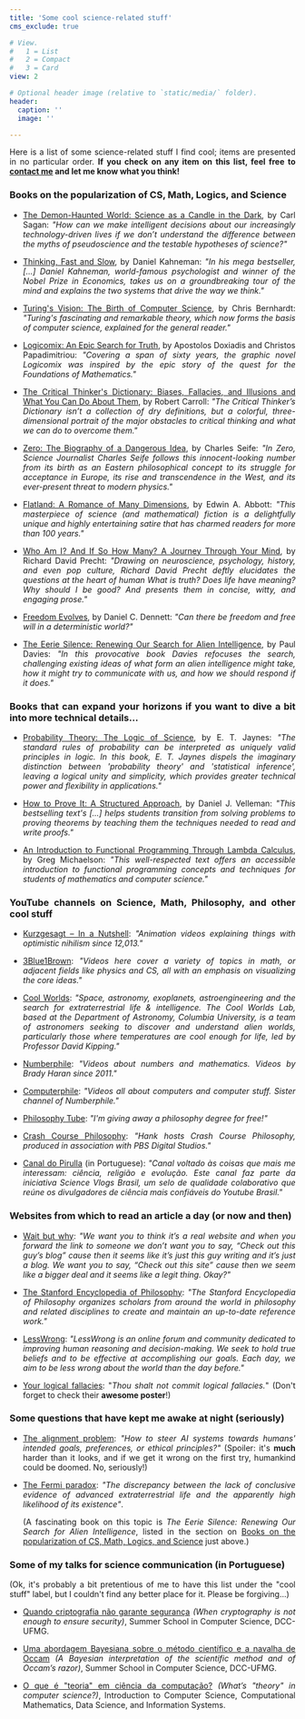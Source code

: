 ```yaml
---
title: 'Some cool science-related stuff'
cms_exclude: true

# View.
#   1 = List
#   2 = Compact
#   3 = Card
view: 2

# Optional header image (relative to `static/media/` folder).
header:
  caption: ''
  image: ''

---
```


<div style="text-align: justify"> 

Here is a list of some science-related stuff I find cool; items are presented in no particular order.
**If you check on any item on this list, feel free to [contact me](../#contact) and let me know what you think!**

### Books on the popularization of CS, Math, Logics, and Science

- [The Demon-Haunted World: Science as a Candle in the Dark](https://www.penguinrandomhouse.com/books/159731/the-demon-haunted-world-by-carl-sagan/), by Carl Sagan: *"How can we make intelligent decisions about our increasingly technology-driven lives if we don’t understand the difference between the myths of pseudoscience and the testable hypotheses of science?"*

- [Thinking, Fast and Slow](https://us.macmillan.com/books/9780374533557/thinkingfastandslow), by Daniel Kahneman: *"In his mega bestseller, [...] Daniel Kahneman, world-famous psychologist and winner of the Nobel Prize in Economics, takes us on a groundbreaking tour of the mind and explains the two systems that drive the way we think."*

- [Turing's Vision: The Birth of Computer Science](https://mitpress.mit.edu/9780262533515/turings-vision/), by Chris Bernhardt:
*"Turing's fascinating and remarkable theory, which now forms the basis of computer science, explained for the general reader."*

- [Logicomix: An Epic Search for Truth](https://www.logicomix.com/en/index.html), by Apostolos Doxiadis and Christos Papadimitriou:
*"Covering a span of sixty years, the graphic novel Logicomix was inspired by the epic story of the quest for the Foundations of Mathematics."* 

- [The Critical Thinker's Dictionary: Biases, Fallacies, and Illusions and What You Can Do About Them](https://www.goodreads.com/book/show/18935911-the-critical-thinker-s-dictionary), by Robert Carroll: *"The Critical Thinker’s Dictionary isn’t a collection of dry definitions, but a colorful, three-dimensional portrait of the major obstacles to critical thinking and what we can do to overcome them."*

- [Zero: The Biography of a Dangerous Idea](https://www.univ.ox.ac.uk/book/zero-biography-dangerous-idea/), by Charles Seife: *"In Zero, Science Journalist Charles Seife follows this innocent-looking number from its birth as an Eastern philosophical concept to its struggle for acceptance in Europe, its rise and transcendence in the West, and its ever-present threat to modern physics."*

- [Flatland: A Romance of Many Dimensions](https://www.goodreads.com/book/show/433567.Flatland), by Edwin A. Abbott: *"This masterpiece of science (and mathematical) fiction is a delightfully unique and highly entertaining satire that has charmed readers for more than 100 years."*

- [Who Am I? And If So How Many? A Journey Through Your Mind](https://www.goodreads.com/book/show/11350713-who-am-i-and-if-so-how-many-a-journey-through-your-mind), by Richard David Precht: *"Drawing on neuroscience, psychology, history, and even pop culture, Richard David Precht deftly elucidates the questions at the heart of human What is truth? Does life have meaning? Why should I be good? And presents them in concise, witty, and engaging prose."*

- [Freedom Evolves](https://www.penguinrandomhouse.com/books/288114/freedom-evolves-by-daniel-c-dennett/), by Daniel C. Dennett: *"Can there be freedom and free will in a deterministic world?"*

- [The Eerie Silence: Renewing Our Search for Alien Intelligence](https://www.harpercollins.com/products/the-eerie-silence-paul-davies?variant=39936005341218), by Paul Davies: *"In this provocative book Davies refocuses the search, challenging existing ideas of what form an alien intelligence might take, how it might try to communicate with us, and how we should respond if it does."*

### Books that can expand your horizons if you want to dive a bit into more technical details...

- [Probability Theory: The Logic of Science](https://www.cambridge.org/core/books/probability-theory/9CA08E224FF30123304E6D8935CF1A99), by E. T. Jaynes: *"The standard rules of probability can be interpreted as uniquely valid principles in logic. In this book, E. T. Jaynes dispels the imaginary distinction between 'probability theory' and 'statistical inference', leaving a logical unity and simplicity, which provides greater technical power and flexibility in applications."*

- [How to Prove It: A Structured Approach](https://www.cambridge.org/highereducation/books/how-to-prove-it/6D2965D625C6836CD4A785A2C843B3DA), by Daniel J. Velleman: *"This bestselling text's [...] helps students transition from solving problems to proving theorems by teaching them the techniques needed to read and write proofs."*

- [An Introduction to Functional Programming Through Lambda Calculus](https://www.goodreads.com/en/book/show/12169041), by Greg Michaelson: *"This well-respected text offers an accessible introduction to functional programming concepts and techniques for students of mathematics and computer science."*

### YouTube channels on Science, Math, Philosophy, and other cool stuff

- [Kurzgesagt – In a Nutshell](https://www.youtube.com/@kurzgesagt): *"Animation videos explaining things with optimistic nihilism since 12,013."*

- [3Blue1Brown](https://www.youtube.com/@3blue1brown):
  *"Videos here cover a variety of topics in math, or adjacent fields like physics and CS, all with an emphasis on visualizing the core ideas."*

- [Cool Worlds](https://www.youtube.com/@CoolWorldsLab):
  *"Space, astronomy, exoplanets, astroengineering and the search for extraterrestrial life & intelligence.
  The Cool Worlds Lab, based at the Department of Astronomy, Columbia University, is a team of astronomers seeking to discover and understand alien worlds, particularly those where temperatures are cool enough for life, led by Professor David Kipping."*

- [Numberphile](https://www.youtube.com/@numberphile): 
  *"Videos about numbers and mathematics. Videos by Brady Haran since 2011."*

- [Computerphile](https://www.youtube.com/@computerphile):
  *"Videos all about computers and computer stuff. Sister channel of Numberphile."*

- [Philosophy Tube](https://www.youtube.com/@PhilosophyTube): *"I'm giving away a philosophy degree for free!"*

- [Crash Course Philosophy](https://www.youtube.com/watch?v=BNYJQaZUDrI&list=PL8dPuuaLjXtNgK6MZucdYldNkMybYIHKR): *"Hank hosts Crash Course Philosophy, produced in association with PBS Digital Studios."*

- [Canal do Pirulla](https://www.youtube.com/@Pirulla25/videos) (in Portuguese):
  *"Canal voltado às coisas que mais me interessam: ciência, religião e evolução. Este canal faz parte da iniciativa Science Vlogs Brasil, um selo de qualidade colaborativo que reúne os divulgadores de ciência mais confiáveis do Youtube Brasil."*

### Websites from which to read an article a day (or now and then)

- [Wait but why](https://waitbutwhy.com/): *"We want you to think it’s a real website and when you forward the link to someone we don’t want you to say, “Check out this guy’s blog” cause then it seems like it’s just this guy writing and it’s just a blog. We want you to say, “Check out this site” cause then we seem like a bigger deal and it seems like a legit thing. Okay?"*

- [The Stanford Encyclopedia of Philosophy](https://plato.stanford.edu/): *"The Stanford Encyclopedia of Philosophy organizes scholars from around the world in philosophy and related disciplines to create and maintain an up-to-date reference work."*

- [LessWrong](https://www.lesswrong.com/):  *"LessWrong is an online forum and community dedicated to improving human reasoning and decision-making. We seek to hold true beliefs and to be effective at accomplishing our goals. Each day, we aim to be less wrong about the world than the day before."*

- [Your logical fallacies](https://yourlogicalfallacyis.com/): "*Thou shalt not commit logical fallacies.*" (Don't forget to check their **awesome poster**!)


###  Some questions that have kept me awake at night (seriously)

- [The alignment problem](https://www.youtube.com/watch?v=pYXy-A4siMw): *"How to steer AI systems towards humans' intended goals, preferences, or ethical principles?"* (Spoiler: it's **much** harder than it looks, and if we get it wrong on the first try, humankind could be doomed. No, seriously!)

- [The Fermi paradox](https://waitbutwhy.com/2014/05/fermi-paradox.html): *"The discrepancy between the lack of conclusive evidence of advanced extraterrestrial life and the apparently high likelihood of its existence"*.

  (A fascinating book on this topic is *The Eerie Silence: Renewing Our Search for Alien Intelligence*, listed in the section on [Books on the popularization of CS, Math, Logics, and Science](#books-on-the-popularization-of-cs-math-logics-and-science) just above.)


### Some of my talks for science communication (in Portuguese)

(Ok, it's probably a bit pretentious of me to have this list under the "cool stuff" label, but I couldn't find any better place for it. Please be forgiving...)

- [Quando criptografia não garante segurança](https://youtu.be/ki8YNZypjAc)
      *(When cryptography is not enough to ensure security)*,
      Summer School in Computer Science, DCC-UFMG. 
      <!-- [[Talk – Part 1/2]](https://youtu.be/ki8YNZypjAc) [[Talk – Part 2/2]](https://youtu.be/0FerSVZkPes) -->

- [Uma abordagem Bayesiana sobre o método científico e a navalha de Occam](https://youtu.be/BC8VJpjmb4E)
      *(A Bayesian interpretation of the scientific method and of Occam’s razor)*,
      Summer School in Computer Science, DCC-UFMG. 
      <!-- [[Talk]](https://youtu.be/BC8VJpjmb4E) -->

- [O que é "teoria" em ciência da computação?](https://www.youtube.com/watch?v=TyAkbOvocnY)
      *(What’s "theory" in computer science?)*,
      Introduction to Computer Science, Computational Mathematics, Data Science, and Information Systems. 
      <!-- [[Talk]](https://www.youtube.com/watch?v=TyAkbOvocnY) -->

</div>